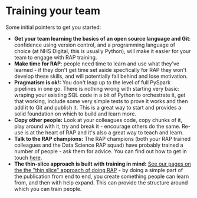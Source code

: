 # Training your team

Some initial pointers to get you started:

- **Get your team learning the basics of an open source language and Git**: confidence using version control, and a programming language of choice (at NHS Digital, this is usually Python), will make it easier for your team to engage with RAP training.
- **Make time for RAP**: people need time to learn and use what they've learned - if they don't get time set aside specfically for RAP they won't develop these skills, and will potentially fall behind and lose motivation.
- **Pragmatism is ok!:** You don't leap up to the level of full PySpark pipelines in one go. There is nothing wrong with starting very basic: wraping your existing SQL code in a bit of Python to orchestrate it, get that working, include some very simple tests to prove it works and then add it to Git and publish it. This is a great way to start and provides a solid foundation on which to build and learn more.
- **Copy other people:** Look at your colleagues code, copy chunks of it, play around with it, try and break it - encourage others do the same. Re-use is at the heart of RAP and it's also a great way to teach and learn.
- **Talk to the RAP champions:** The RAP champions (both your RAP trained colleagues and the Data Science RAP squad) have probably trained a number of people - ask them for advice. You can find out how to get in touch [here][1].
- **The thin-slice approach is built with training in mind:** [See our pages on the the "thin slice" approach of doing RAP][2] - by doing a simple part of the publication from end to end, you create something people can learn from, and then with help expand. This can provide the structure around which you can train people.

[1]: /docs/README.md#support
[2]: /docs/our_RAP_service/thin-slice-strategy.md
